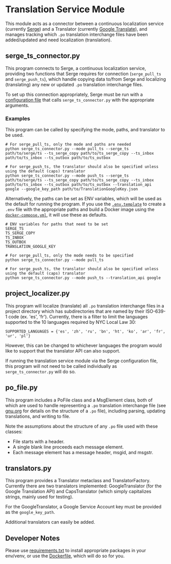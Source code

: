 # Translation Service Module

This module acts as a connector between a continuous localization service 
(currently [Serge](https://serge.io/)) and a Translator 
(currently [Google Translate](https://cloud.google.com/translate/docs/apis)), 
and manages tracking which `.po` translation interchange files have been added/updated 
and need localization (translation). 

## serge_ts_connector.py

This program connects to Serge, a continuous localization service, providing two functions that Serge
requires for connection (`serge_pull_ts` and `serge_push_ts`), which handle copying data to/from Serge
and localizing (translating) any new or updated `.po` translation interchange files.

To set up this connection appropriately, Serge must be run with a 
[configuration file](https://github.com/nyc-cto/tms/tree/master/serge/configs) that calls 
`serge_ts_connector.py` with the appropriate arguments.

### Examples

This program can be called by specifying the mode, paths, and translator to be used.
```
# For serge_pull_ts, only the mode and paths are needed
python serge_ts_connector.py --mode pull_ts --serge_ts path/to/serge/ts --ts_serge_copy path/to/ts_serge_copy --ts_inbox path/to/ts_inbox --ts_outbox path/to/ts_outbox

# For serge_push_ts, the translator should also be specified unless using the default (caps) translator
python serge_ts_connector.py --mode push_ts --serge_ts path/to/serge/ts --ts_serge_copy path/to/ts_serge_copy --ts_inbox path/to/ts_inbox --ts_outbox path/to/ts_outbox --translation_api google --google_key_path path/to/TranslationGoogleKey.json
```


Alternatively, the paths can be set as ENV variables, which will be used as the default for running the program.
If you use the [`.env.template`](https://github.com/nyc-cto/tms/blob/master/.env.template)
to create a `.env` file with the appropriate paths and build a Docker image using 
the [`docker-compose.yml`](https://github.com/nyc-cto/tms/blob/master/docker-compose.yml),
it will use these as defaults.
```
# ENV variables for paths that need to be set
SERGE_TS
TS_SERGE_COPY
TS_INBOX
TS_OUTBOX
TRANSLATION_GOOGLE_KEY

# For serge_pull_ts, only the mode needs to be specified
python serge_ts_connector.py --mode pull_ts 

# For serge_push_ts, the translator should also be specified unless using the default (caps) translator
python serge_ts_connector.py --mode push_ts --translation_api google
```

## project_localizer.py

This program will localize (translate) all `.po` translation interchange files in a project 
directory which has subdirectories that are named by their ISO-639-1 code (ex. 'es', 'fr'). 
Currently, there is a filter to limit the languages supported to the 10 languages 
required by NYC Local Law 30:
```
SUPPORTED_LANGUAGES = {'es', 'zh', 'ru', 'bn', 'ht', 'ko', 'ar', 'fr', 'ur', 'pl'}
```
However, this can be changed to whichever languages the program would like to support that the 
translator API can also support.

If running the translation service module via the Serge configuration file, this program will not
need to be called individually as `serge_ts_connector.py` will do so.

## po_file.py

This program includes a PoFile class and a MsgElement class, both of which are used to handle
representing a `.po` translation interchange file (see 
[gnu.org](https://www.gnu.org/software/gettext/manual/html_node/PO-Files.html) for details on the structure
of a `.po` file), 
including parsing, updating translations, 
and writing to file. 

Note the assumptions about the structure of any `.po` file used with these classes:

- File starts with a header.
- A single blank line proceeds each message element.
- Each message element has a message header, msgid, and msgstr.

## translators.py

This program provides a Translator metaclass and TranslatorFactory. Currently there are two
translators implemented: GoogleTranslator (for the Google Translation API) and 
CapsTranslator (which simply capitalizes strings, mainly used for testing). 

For the GoogleTranslator,
a Google Service Account key must be provided as the `google_key_path`.

Additional translators can easily be added.

## Developer Notes

Please use [requirements.txt](https://github.com/nyc-cto/tms/blob/master/translation_service/requirements.txt) 
to install appropriate packages in your env/venv, or use 
the [Dockerfile](https://github.com/nyc-cto/tms/blob/master/Dockerfile), which will do so for you.
